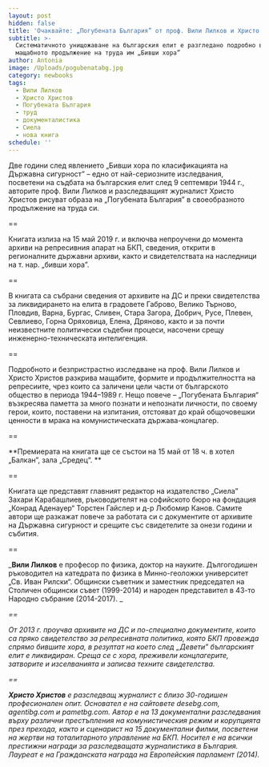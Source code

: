 ```yaml
---
layout: post
hidden: false
title: 'Очаквайте: „Погубената България” от проф. Вили Лилков и Христо Христoв'
subtitle: >-
  Систематичното унищожаване на българския елит е разгледано подробно в
  мащабното продължение на труда им „Бивши хора”
author: Antonia
image: /Uploads/pogubenatabg.jpg
category: newbooks
tags:
  - Вили Лилков
  - Христо Христов
  - Погубената България
  - труд
  - документалистика
  - Сиела
  - нова книга
schedule: ''
---
```

Две години след явлението „Бивши хора по класификацията на Държавна сигурност” – едно от най-сериозните изследвания, посветени на съдбата на българския елит след 9 септември 1944 г., авторите проф. Вили Лилков и разследващият журналист Христо Христoв рисуват образа на „Погубената България” в своеобразното продължение на труда си. 

\==

Книгата излиза на 15 май 2019 г. и включва непроучени до момента архиви на репресивния апарат на БКП, сведения, открити в регионалните държавни архиви, както и свидетелствата на наследници на т. нар. „бивши хора”. 

\==

В книгата са събрани сведения от архивите на ДС и преки свидетелства за ликвидирането на елита в градовете Габрово, Велико Търново, Пловдив, Варна, Бургас, Сливен, Стара Загора, Добрич, Русе, Плевен, Севлиево, Горна Оряховица, Елена, Дряново, както и за почти неизвестните политически съдебни процеси, насочени срещу инженерно-техническата интелигенция.

\==

Подробното и безпристрастно изследване на проф. Вили Лилков и Христо Христов разкрива мащабите, формите и продължителността на репресиите, чрез които са заличени цели части от българското общество в периода 1944–1989 г. Нещо повече – „Погубената България“ възкресява паметта за много познати и непознати личности, по своему герои, които, поставени на изпитания, отстояват до край общочовешки ценности в мрака на комунистическата държава-концлагер.

\==

**Премиерата на книгата ще се състои на 15 май от 18 ч. в хотел „Балкан”, зала „Средец“. **

\==

Книгата ще представят главният редактор на издателство „Сиела” Захари Карабашлиев, ръководителят на софийското бюро на фондация „Конрад Аденауер“ Торстен Гайслер и д-р Любомир Канов. Самите автори ще разкажат повече за работата си с документите от архивите на Държавна сигурност и срещите със свидетелите за онези години и събития. 

\==

_**Вили Лилков** е професор по физика, доктор на науките. Дългогодишен ръководител на катедрата по физика в Минно-геоложки университет „Св. Иван Рилски“. Общински съветник и заместник председател на Столичен общински съвет (1999-2014) и народен представител в 43-то Народно събрание (2014-2017). _

_\==_

_От 2013 г. проучва архивите на ДС и по-специално документите, които са пряко свидетелство за репресивната политика, която БКП провежда спрямо бившите хора, в резултат на което след „Девети” българският елит е ликвидиран. Среща се с хора, преживели концлагерите, затворите и изселванията и записва техните свидетелства._

_\==_

_**Христо Христов** е разследващ журналист с близо 30-годишен професионален опит. Основател е на сайтовете desebg.com, agentibg.com и pametbg.com. Автор е на 13 документални разследвания върху различни престъпления на комунистическия режим и корупцията през прехода, както и сценарист на 15 документални филми, посветени на жертви на тоталитарното управление на БКП. Носител е на всички престижни награди за разследващата журналистика в България. Лауреат е на Гражданската награда на Европейския парламент (2014)._
